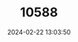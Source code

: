 ---
title: "10588"
category: "Neohylomys hainanensis"
draft: false
date: 2024-02-22 13:03:50
languages:
  Chinese: ["Hainanxin Maowei"]
  English: ["Hainan Gymnure"]
---